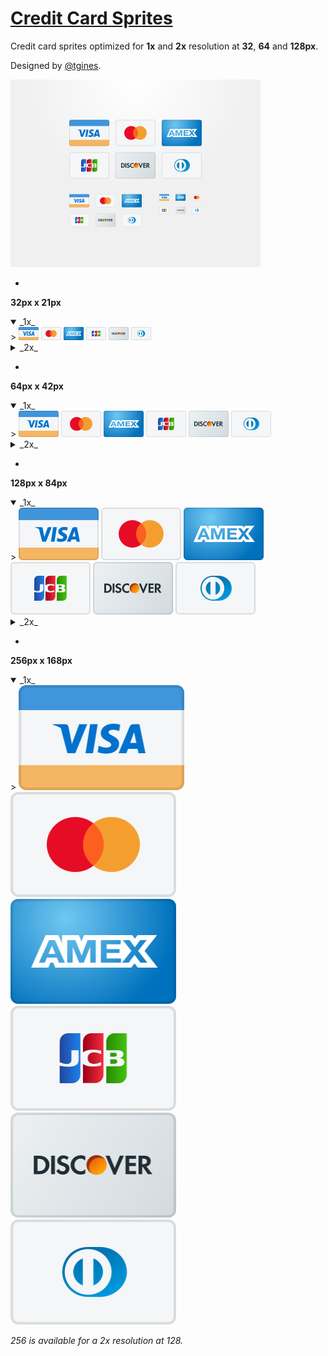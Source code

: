 # [Credit Card Sprites](https://dribbble.com/shots/3058779-Credit-Card-Sprites-Updated-MasterCard-Logo)

Credit card sprites optimized for **1x** and **2x** resolution at **32**, **64** and **128px**.

Designed by [@tgines](https://github.com/tgines).

<a href="https://dribbble.com/shots/3058779-Credit-Card-Sprites-Updated-MasterCard-Logo"><img src="dribbble.png" alt="credit card sprites" width="400"></a>

-
**32px x 21px**

<details open>
   <summary>_1x_</summary>
   > <img src="32/visa.png" alt="visa sprite" width="32" height="21">
   <img src="32/mastercard.png" alt="mastercard sprite" width="32" height="21">
   <img src="32/amex.png" alt="amex sprite" width="32" height="21">
   <img src="32/jcb.png" alt="jcb sprite" width="32" height="21">
   <img src="32/discover.png" alt="discover sprite" width="32" height="21">
   <img src="32/dinersclub.png" alt="dinersclub sprite" width="32" height="21">
</details>

<details>
  <summary>_2x_</summary>
  > <img src="64/visa.png" alt="visa sprite" width="32" height="21">
  <img src="64/mastercard.png" alt="mastercard sprite" width="32" height="21">
  <img src="64/amex.png" alt="amex sprite" width="32" height="21">
  <img src="64/jcb.png" alt="jcb sprite" width="32" height="21">
  <img src="64/discover.png" alt="discover sprite" width="32" height="21">
  <img src="64/dinersclub.png" alt="dinersclub sprite" width="32" height="21">
</details>

-
**64px x 42px**

<details open>
   <summary>_1x_</summary>
   > <img src="64/visa.png" alt="visa sprite" width="64" height="42">
   <img src="64/mastercard.png" alt="mastercard sprite" width="64" height="42">
   <img src="64/amex.png" alt="amex sprite" width="64" height="42">
   <img src="64/jcb.png" alt="jcb sprite" width="64" height="42">
   <img src="64/discover.png" alt="discover sprite" width="64" height="42">
   <img src="64/dinersclub.png" alt="dinersclub sprite" width="64" height="42">
</details>

<details>
  <summary>_2x_</summary>
  > <img src="128/visa.png" alt="visa sprite" width="64" height="42">
  <img src="128/mastercard.png" alt="mastercard sprite" width="64" height="42">
  <img src="128/amex.png" alt="amex sprite" width="64" height="42">
  <img src="128/jcb.png" alt="jcb sprite" width="64" height="42">
  <img src="128/discover.png" alt="discover sprite" width="64" height="42">
  <img src="128/dinersclub.png" alt="dinersclub sprite" width="64" height="42">
</details>

-
**128px x 84px**

<details open>
   <summary>_1x_</summary>
   > <img src="128/visa.png" alt="visa sprite" width="128" height="84">
   <img src="128/mastercard.png" alt="mastercard sprite" width="128" height="84">
   <img src="128/amex.png" alt="amex sprite" width="128" height="84">
   <br>
   <img src="128/jcb.png" alt="jcb sprite" width="128" height="84">
   <img src="128/discover.png" alt="discover sprite" width="128" height="84">
   <img src="128/dinersclub.png" alt="dinersclub sprite" width="128" height="84">
</details>

<details>
  <summary>_2x_</summary>
  > <img src="256/visa.png" alt="visa sprite" width="128" height="84">
  <img src="256/mastercard.png" alt="mastercard sprite" width="128" height="84">
  <img src="256/amex.png" alt="amex sprite" width="128" height="84">
  <br>
  <img src="256/jcb.png" alt="jcb sprite" width="128" height="84">
  <img src="256/discover.png" alt="discover sprite" width="128" height="84">
  <img src="256/dinersclub.png" alt="dinersclub sprite" width="128" height="84">
</details>

-
**256px x 168px**

<details open>
   <summary>_1x_</summary>
   > <img src="256/visa.png" alt="visa sprite" width="265" height="168">
   <img src="256/mastercard.png" alt="mastercard sprite" width="265" height="168">
   <br>
   <img src="256/amex.png" alt="amex sprite" width="265" height="168">
   <img src="256/jcb.png" alt="jcb sprite" width="265" height="168">
   <br>
   <img src="256/discover.png" alt="discover sprite" width="265" height="168">
   <img src="256/dinersclub.png" alt="dinersclub sprite" width="265" height="168">
</details>

_256 is available for a 2x resolution at 128._
